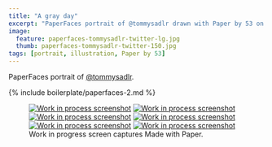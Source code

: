 ```yaml
---
title: "A gray day"
excerpt: "PaperFaces portrait of @tommysadlr drawn with Paper by 53 on an iPad."
image: 
  feature: paperfaces-tommysadlr-twitter-lg.jpg
  thumb: paperfaces-tommysadlr-twitter-150.jpg
tags: [portrait, illustration, Paper by 53]
---
```


PaperFaces portrait of [@tommysadlr](http://twitter.com/tommysadlr).

{% include boilerplate/paperfaces-2.md %}

<figure class="third">
	<a href="{{ site.url }}/assets/images/paperfaces-tommysadlr-process-1-lg.jpg"><img src="{{ site.url }}/assets/images/paperfaces-tommysadlr-process-1-600.jpg" alt="Work in process screenshot"></a>
	<a href="{{ site.url }}/assets/images/paperfaces-tommysadlr-process-2-lg.jpg"><img src="{{ site.url }}/assets/images/paperfaces-tommysadlr-process-2-600.jpg" alt="Work in process screenshot"></a>
	<a href="{{ site.url }}/assets/images/paperfaces-tommysadlr-process-3-lg.jpg"><img src="{{ site.url }}/assets/images/paperfaces-tommysadlr-process-3-600.jpg" alt="Work in process screenshot"></a>
	<a href="{{ site.url }}/assets/images/paperfaces-tommysadlr-process-4-lg.jpg"><img src="{{ site.url }}/assets/images/paperfaces-tommysadlr-process-4-600.jpg" alt="Work in process screenshot"></a>
	<a href="{{ site.url }}/assets/images/paperfaces-tommysadlr-process-5-lg.jpg"><img src="{{ site.url }}/assets/images/paperfaces-tommysadlr-process-5-600.jpg" alt="Work in process screenshot"></a>
	<a href="{{ site.url }}/assets/images/paperfaces-tommysadlr-process-6-lg.jpg"><img src="{{ site.url }}/assets/images/paperfaces-tommysadlr-process-6-600.jpg" alt="Work in process screenshot"></a>
	<figcaption>Work in progress screen captures Made with Paper.</figcaption>
</figure>